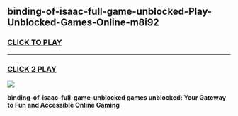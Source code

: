 
## binding-of-isaac-full-game-unblocked-Play-Unblocked-Games-Online-m8i92
<h3>
<a href="https://premium76.site?title=binding-of-isaac-full-game-unblocked&ref=25A">CLICK TO PLAY</a></h3>
<hr>

<h3>
<a href="https://premium76.site?title=binding-of-isaac-full-game-unblocked&ref=25A">CLICK 2 PLAY</a>
  
</h3>

<a href="https://premium76.site?title=binding-of-isaac-full-game-unblocked&ref=25A"><img src="https://clearcache.store/games.png"></a>


**binding-of-isaac-full-game-unblocked games unblocked: Your Gateway to Fun and Accessible Online Gaming**
